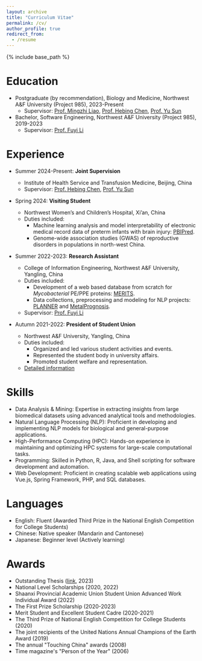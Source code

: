 ```yaml
---
layout: archive
title: "Curriculum Vitae"
permalink: /cv/
author_profile: true
redirect_from:
  - /resume
---
```


{% include base_path %}

Education
======
<!-- * Ph.D in Version Control Theory, GitHub University, 2018 (expected) -->
* Postgraduate (by recommendation), Biology and Medicine, Northwest A&F University (Project 985), 2023-Present
  * Supervisor: [Prof. Mingzhi Liao](https://sm.nwsuaf.edu.cn/szdw/js2/389648.htm), [Prof. Hebing Chen](https://orcid.org/0000-0003-4102-356X), [Prof. Yu Sun](https://github.com/sunyolo)
* Bachelor, Software Engineering, Northwest A&F University (Project 985), 2019-2023
  * Supervisor: [Prof. Fuyi Li](https://cie.nwsuaf.edu.cn/szdw/js/2022110040/index.htm)

Experience
======
* Summer 2024-Present: **Joint Supervision**
  * Institute of Health Service and Transfusion Medicine, Beijing, China
  * Supervisor: [Prof. Hebing Chen](https://orcid.org/0000-0003-4102-356X), [Prof. Yu Sun](https://github.com/sunyolo)

* Spring 2024: **Visiting Student**
  * Northwest Women’s and Children’s Hospital, Xi’an, China
  * Duties included:
    * Machine learning analysis and model interpretability of electronic medical record data of preterm infants with brain injury: [PBIPred](https://doi.org/10.1016/j.cmpb.2024.108559).
    * Genome-wide association studies (GWAS) of reproductive disorders in populations in north-west China.

<!-- * Summer 2023-Today: **Postgraduate Student**
  * College of Life Sciences, Northwest A&F University, Yangling, China
  * Supervisor: [Prof. Mingzhi Liao (杰青)](https://sm.nwsuaf.edu.cn/szdw/js2/389648.htm) -->
* Summer 2022-2023: **Research Assistant**
  * College of Information Engineering, Northwest A&F University, Yangling, China
  * Duties included: 
    * Development of a web based database from scratch for *Mycobacterial* PE/PPE proteins: [MERITS](https://doi.org/10.1093/bioadv/vbae035).
    * Data collections, preprocessing and modeling for NLP projects: [PLANNER](https://doi.org/10.1109/JBHI.2024.3349584) and [MetalPrognosis](https://doi.org/10.1109/TCBB.2024.3467093).
  * Supervisor: [Prof. Fuyi Li](https://cie.nwsuaf.edu.cn/szdw/js/2022110040/index.htm)

* Autumn 2021-2022: **President of Student Union**
  * Northwest A&F University, Yangling, China
  * Duties included:
    * Organized and led various student activities and events.
    * Represented the student body in university affairs.
    * Promoted student welfare and representation.
  * [Detailed information](https://54youth.nwsuaf.edu.cn/xstt/xsk/zzjg_xsk/zxt/40b12d90707540e2a71e609dbf3f05b8.htm)

Skills
======
* Data Analysis & Mining: Expertise in extracting insights from large biomedical datasets using advanced analytical tools and methodologies.
* Natural Language Processing (NLP): Proficient in developing and implementing NLP models for biological and general-purpose applications.
* High-Performance Computing (HPC): Hands-on experience in maintaining and optimizing HPC systems for large-scale computational tasks.
* Programming: Skilled in Python, R, Java, and Shell scripting for software development and automation.
* Web Development: Proficient in creating scalable web applications using Vue.js, Spring Framework, PHP, and SQL databases.

Languages
======
* English: Fluent (Awarded Third Prize in the National English Competition for College Students)
* Chinese: Native speaker (Mandarin and Cantonese)
* Japanese: Beginner level (Actively learning)

Awards
======
* Outstanding Thesis ([link](https://cie.nwsuaf.edu.cn/dtytz/tzgg/90993255a9804b12bcad1c0a2cc943c1.htm), 2023)
* National Level Scholarships (2020, 2022)
* Shaanxi Provincial Academic Union Student Union Advanced Work Individual Award (2022)
* The First Prize Scholarship (2020-2023)
* Merit Student and Excellent Student Cadre (2020-2021)
* The Third Prize of National English Competition for College Students (2020)
* The joint recipients of the United Nations Annual Champions of the Earth Award (2019)
* The annual "Touching China" awards (2008)
* Time magazine's "Person of the Year" (2006)



